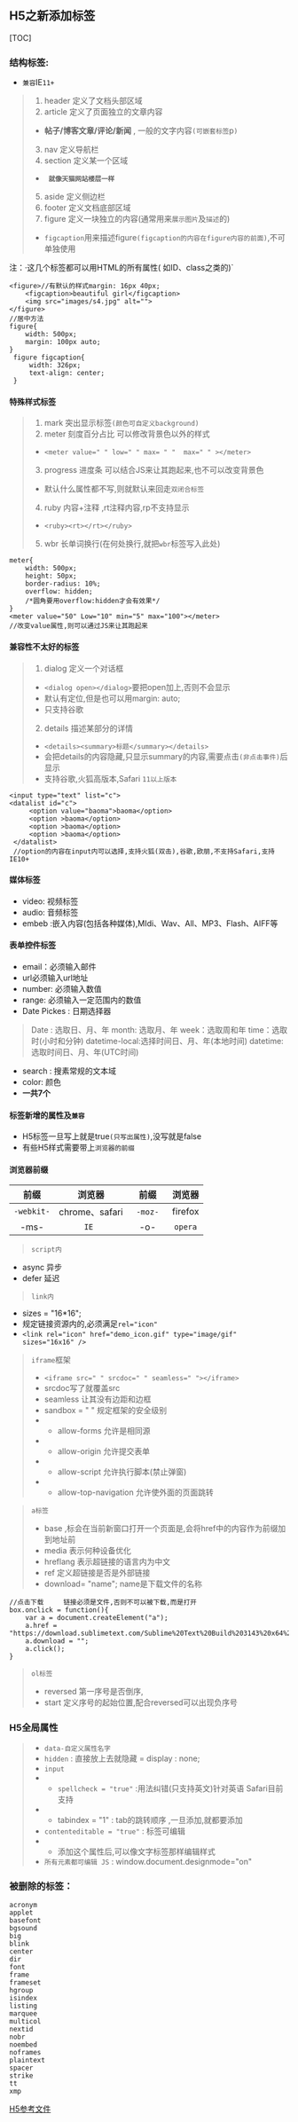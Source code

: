 ## H5之新添加标签
[TOC]
### 结构标签:
- `兼容`IE`11+`
> 1. header 定义了文档头部区域
> 2. article 定义了页面独立的文章内容
> + **帖子/博客文章/评论/新闻**  ,   一般的文字内容`(可嵌套标签`p`)`
> 3. nav 定义导航栏
> 4. section 定义某一个区域
>  + **` 就像天猫网站楼层一样`**
> 5. aside 定义侧边栏
> 6. footer 定义文档底部区域
> 7. figure 定义一块独立的内容(通常用来`展示图片`及`描述`的)
> + `figcaption`用来描述figure`(figcaption的内容在figure内容的前面)`,不可单独使用

注：·这几个标签都可以用HTML的所有属性( 如ID、class之类的)`

    <figure>//有默认的样式margin: 16px 40px;
        <figcaption>beautiful girl</figcaption>
        <img src="images/s4.jpg" alt="">
    </figure>
    //居中方法
    figure{
        width: 500px;
        margin: 100px auto;
    }
     figure figcaption{
         width: 326px;
         text-align: center;
     }

####  特殊样式标签
> 1. mark  突出显示标签`(颜色可自定义background)`
> 2. meter 刻度百分占比  可以修改背景色以外的样式
> + `<meter value=" " low=" " max= " "  max=" " ></meter>`
> 3. progress 进度条  可以结合JS来让其跑起来,也不可以改变背景色
> + 默认什么属性都不写,则就默认来回走`双闭合标签`
> 4. ruby 内容+注释 ,rt注释内容,rp不支持显示
> + `<ruby><rt></rt></ruby>`
> 5. wbr 长单词换行(在何处换行,就把`wbr`标签写入此处)

    meter{
        width: 500px;
        height: 50px;
        border-radius: 10%;
        overflow: hidden;
        /*圆角要用overflow:hidden才会有效果*/
    }
    <meter value="50" Low="10" min="5" max="100"></meter>
    //改变value属性,则可以通过JS来让其跑起来

#### 兼容性不太好的标签
> 1. dialog 定义一个对话框
> + `<dialog open></dialog>`要把open加上,否则不会显示
> + 默认有定位,但是也可以用margin: auto;   
> + 只支持谷歌
> 2. details  描述某部分的详情  
> + `<details><summary>标题</summary></details>` 
> + 会把details的内容隐藏,只显示summary的内容,需要点击`(非点击事件)`后显示
> + 支持谷歌,火狐高版本,Safari `11以上版本`

    <input type="text" list="c">
    <datalist id="c">
         <option value="baoma">baoma</option>
         <option >baoma</option>
         <option >baoma</option>
         <option >baoma</option>
     </datalist>
     //option的内容在input内可以选择,支持火狐(双击),谷歌,欧朋,不支持Safari,支持IE10+

#### 媒体标签
- video: 视频标签
- audio: 音频标签
- embeb :嵌入内容(包括各种媒体),MIdi、Wav、All、MP3、Flash、AIFF等

#### 表单控件标签
- email：必须输入邮件
- url必须输入url地址
- number: 必须输入数值
- range: 必须输入一定范围内的数值
- Date Pickes : 日期选择器
> Date : 选取日、月、年
> month: 选取月、年
> week：选取周和年
> time：选取时(小时和分钟)
> datetime-local:选择时间日、月、年(本地时间)
> datetime:选取时间日、月、年(UTC时间)

- search : 搜素常规的文本域
- color: 颜色
- **一共7个**

#### 标签新增的属性及`兼容`
- H5标签一旦写上就是true`(只写出属性)`,没写就是false
- 有些H5样式需要带上`浏览器的前缀`
#### 浏览器前缀
| 前缀      |     浏览器 |   前缀    |     浏览器 |
| :--------: | :--------:| :------: |:------: |
| `-webkit-`  |   chrome、safari | `-moz-`　  |firefox  |
| -ms-   |     `IE `| -o-  　  | `opera`  |　　　　　　　 

> `script内`
- async 异步 
-  defer 延迟 

>`link内`
- sizes = "16*16";
- 规定链接资源内的,必须满足`rel="icon"`
- `<link rel="icon" href="demo_icon.gif" type="image/gif" sizes="16x16" />`

> `iframe`框架
> - `<iframe src=" " srcdoc=" " seamless=" "></iframe>`
> - srcdoc写了就覆盖src
> - seamless 让其没有边距和边框
> - sandbox = " " 规定框架的安全级别
> - - allow-forms  允许是相同源
> - - allow-origin  允许提交表单
> - - allow-script 允许执行脚本(禁止弹窗)
> - - allow-top-navigation 允许使外面的页面跳转

> `a标签`
> - base <base href="http:// " target="_blank">,标会在当前新窗口打开一个页面是,会将href中的内容作为前缀加到地址前
> - media 表示何种设备优化
> - hreflang 表示超链接的语言内为中文
> - ref 定义超链接是否是外部链接
> - download= "name";   name是下载文件的名称 

    //点击下载     链接必须是文件,否则不可以被下载,而是打开
    box.onclick = function(){
        var a = document.createElement("a");
        a.href = "https://download.sublimetext.com/Sublime%20Text%20Build%203143%20x64%20Setup.exe";
        a.download = "";
        a.click();
    }

>`ol标签`
> - reversed 第一序号是否倒序,
> - start 定义序号的起始位置,配合reversed可以出现负序号

### H5全局属性
> - `data-自定义属性名字`
> - `hidden` : 直接放上去就隐藏   = display : none;
> - `input`
> - - `spellcheck = "true"` :用法纠错(只支持英文)针对英语 Safari目前支持
> - - tabindex = "1" : tab的跳转顺序 ,一旦添加,就都要添加
> - `contenteditable = "true"` :  标签可编辑 
> - - 添加这个属性后,可以像文字标签那样编辑样式
> - `所有元素都可编辑 JS` : window.document.designmode="on"
### 被删除的标签：
	acronym	
	applet 
	basefont
	bgsound
	big
	blink
	center
	dir
	font
	frame
	frameset
	hgroup
	isindex
	listing
	marquee
	multicol
	nextid
	nobr
	noembed
	noframes
	plaintext
	spacer
	strike
	tt
	xmp

[H5参考文件](http://www.html5jscss.com/html5-semantics-section.html)